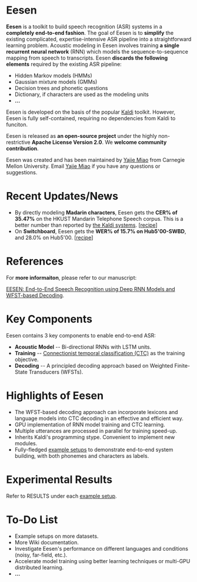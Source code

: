 # Eesen

**Eesen** is a toolkit to build speech recognition (ASR) systems in a **completely end-to-end fashion**. The goal of Eesen is to **simplify** the existing complicated, expertise-intensive ASR pipeline into a straightforward learning problem. Acoustic modeling in Eesen involves training **a single recurrent neural network** (RNN) which models the sequence-to-sequence mapping from speech to transcripts. Eesen **discards the following elements** required by the existing ASR pipeline:

* Hidden Markov models (HMMs)
* Gaussian mixture models (GMMs)
* Decision trees and phonetic questions
* Dictionary, if characters are used as the modeling units
* **...**

Eesen is developed on the basis of the popular [Kaldi](http://kaldi.sourceforge.net/) toolkit. However, Eesen is fully self-contained, requiring no dependencies from Kaldi to funciton. 

Eesen is released as **an open-source project** under the highly non-restrictive **Apache License Version 2.0**. We **welcome community contribution**.

Eesen was created and has been maintained by [Yajie Miao](http://www.cs.cmu.edu/~ymiao/) from Carnegie Mellon University. Email [Yajie Miao](mailto:yajiemiao@gmail.com) if you have any questions or suggestions. 

# Recent Updates/News

* By directly modeling **Madarin characters**, Eesen gets the **CER% of 35.47%** on the HKUST Mandarin Telephone Speech corpus. This is a better number than reported by [the Kaldi systems](https://github.com/kaldi-asr/kaldi/blob/master/egs/hkust/s5/RESULTS). [[recipe](https://github.com/yajiemiao/eesen/tree/master/asr_egs/hkust/v1)]
* On **Switchboard**, Eesen gets the **WER% of 15.7% on Hub5'00-SWBD**, and 28.0% on Hub5'00. [[recipe](https://github.com/yajiemiao/eesen/tree/master/asr_egs/swbd/v1)] 

<!-- Refer to [here](https://github.com/yajiemiao/eesen/wiki/Updates) for the full list of updates. -->

# References

For **more informaiton**, please refer to our manuscript:

[EESEN: End-to-End Speech Recognition using Deep RNN Models and WFST-based Decoding](http://arxiv.org/abs/1507.08240). 

# Key Components

Eesen contains 3 key components to enable end-to-end ASR:
* **Acoustic Model** -- Bi-directional RNNs with LSTM units.
* **Training**       -- [Connectionist temporal classification (CTC)](http://www.machinelearning.org/proceedings/icml2006/047_Connectionist_Tempor.pdf) as the training objective.
* **Decoding**       -- A principled decoding approach based on Weighted Finite-State Transducers (WFSTs).  

# Highlights of Eesen

* The WFST-based decoding approach can incorporate lexicons and language models into CTC decoding in an effective and efficient way. 
* GPU implementation of RNN model training and CTC learning.
* Multiple utterances are processed in parallel for training speed-up.
* Inherits Kaldi's programming stype. Convenient to implement new modules. 
* Fully-fledged [example setups](https://github.com/yajiemiao/eesen/tree/master/asr_egs) to demonstrate end-to-end system building, with both phonemes and characters as labels.

# Experimental Results

Refer to RESULTS under each [example setup](https://github.com/yajiemiao/eesen/tree/master/asr_egs).

# To-Do List

* Example setups on more datasets.
* More Wiki documentation.
* Investigate Eesen's performance on different languages and conditions (noisy, far-field, etc.).
* Accelerate model training using better learning techniques or multi-GPU distributed learning.
* **...**

